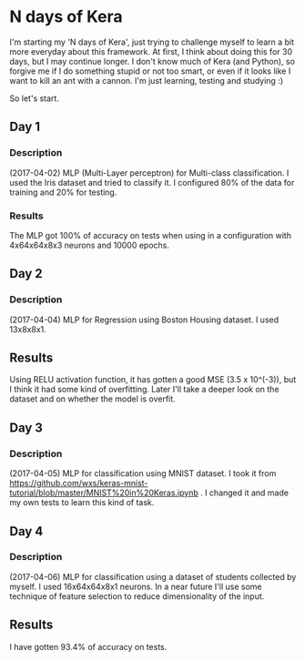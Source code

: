 # N days of Kera

I'm starting my 'N days of Kera', just trying to challenge myself to learn a bit more everyday
about this framework. At first, I think about doing this for 30 days, but I may continue longer.
I don't know much of Kera (and Python), so forgive me if I do something stupid or not too smart,
or even if it looks like I want to kill an ant with a cannon. I'm just learning, testing and studying :)

So let's start.

## Day 1
### Description
(2017-04-02)
MLP (Multi-Layer perceptron) for Multi-class classification.
I used the Iris dataset and tried to classify it. I configured 80% of the data for training
and 20% for testing.

### Results
The MLP got 100% of accuracy on tests when using in a configuration with 4x64x64x8x3 neurons
and 10000 epochs.

## Day 2
### Description
(2017-04-04)
MLP for Regression using Boston Housing dataset.
I used 13x8x8x1. 

## Results
Using RELU activation function, it has gotten a good MSE (3.5 x 10^(-3)), but I think it had some kind of 
overfitting. Later I'll take a deeper look on the dataset and on whether the model is overfit.

## Day 3
### Description
(2017-04-05) MLP for classification using MNIST dataset. I took it from https://github.com/wxs/keras-mnist-tutorial/blob/master/MNIST%20in%20Keras.ipynb .
I changed it and made my own tests to learn this kind of task.

## Day 4
### Description
(2017-04-06)
MLP for classification using a dataset of students collected by myself.
I used 16x64x64x8x1 neurons. In a near future I'll use some technique of feature selection
to reduce dimensionality of the input.

## Results
I have gotten 93.4% of accuracy on tests.
